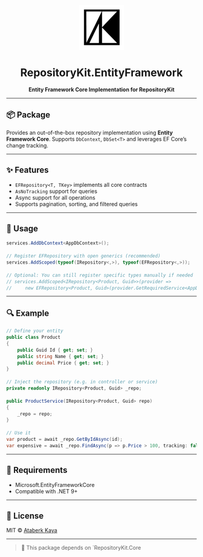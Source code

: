 <div align="center">
  <img src="logo-64x64.png" width="120" alt="RepositoryKit logo" />

# RepositoryKit.EntityFramework

**Entity Framework Core Implementation for RepositoryKit**

</div>

---

## 📦 Package

Provides an out-of-the-box repository implementation using **Entity Framework Core**. Supports `DbContext`, `DbSet<T>` and leverages EF Core’s change tracking.

---

## ✨ Features

- `EFRepository<T, TKey>` implements all core contracts
- `AsNoTracking` support for queries
- Async support for all operations
- Supports pagination, sorting, and filtered queries

---

## 🧰 Usage

```csharp
services.AddDbContext<AppDbContext>();

// Register EFRepository with open generics (recommended)
services.AddScoped(typeof(IRepository<,>), typeof(EFRepository<,>));

// Optional: You can still register specific types manually if needed
// services.AddScoped<IRepository<Product, Guid>>(provider =>
//     new EFRepository<Product, Guid>(provider.GetRequiredService<AppDbContext>()));
```

---

## 🔍 Example

```csharp
// Define your entity
public class Product
{
    public Guid Id { get; set; }
    public string Name { get; set; }
    public decimal Price { get; set; }
}

// Inject the repository (e.g. in controller or service)
private readonly IRepository<Product, Guid> _repo;

public ProductService(IRepository<Product, Guid> repo)
{
    _repo = repo;
}

// Use it
var product = await _repo.GetByIdAsync(id);
var expensive = await _repo.FindAsync(p => p.Price > 100, tracking: false);
```

---

## 📁 Requirements

- Microsoft.EntityFrameworkCore
- Compatible with .NET 9+

---

## 📜 License

MIT © [Ataberk Kaya](https://github.com/taberkkaya)

---

> 📎 This package depends on `RepositoryKit.Core
